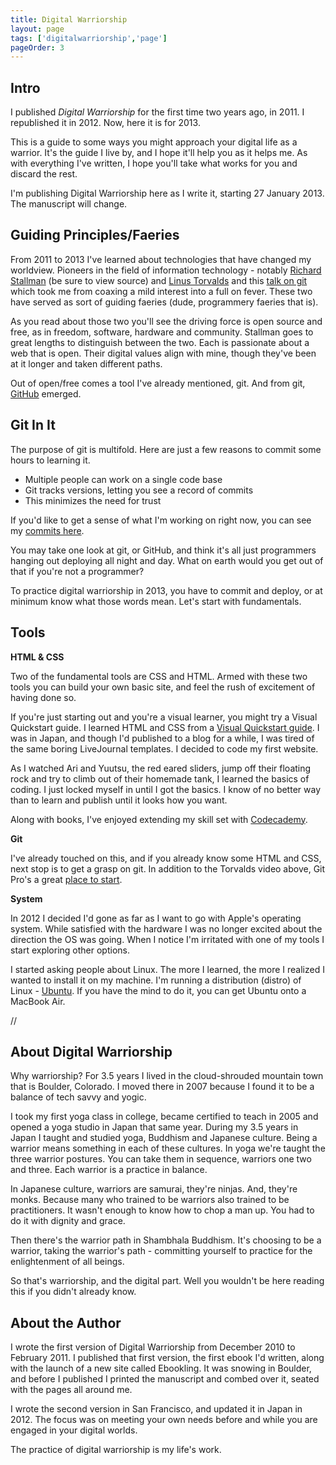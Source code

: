 ```yaml
---
title: Digital Warriorship
layout: page
tags: ['digitalwarriorship','page']
pageOrder: 3
---
```


Intro
---

I published _Digital Warriorship_ for the first time two years ago, in 2011. I republished it in 2012. Now, here it is for 2013. 

This is a guide to some ways you might approach your digital life as a warrior. It's the guide I live by, and I hope it'll help you as it helps me. As with everything I've written, I hope you'll take what works for you and discard the rest.

I'm publishing Digital Warriorship here as I write it, starting 27 January 2013. The manuscript will change.

Guiding Principles/Faeries
---

From 2011 to 2013 I've learned about technologies that have changed my worldview. Pioneers in the field of information technology - notably [Richard Stallman](http://www.stallman.org/) (be sure to view source) and [Linus Torvalds](https://en.wikiquote.org/wiki/Linus_Torvalds) and this [talk on git](https://www.youtube.com/watch?v=4XpnKHJAok8) which took me from coaxing a mild interest into a full on fever. These two have served as sort of guiding faeries (dude, programmery faeries that is).

As you read about those two you'll see the driving force is open source and free, as in freedom, software, hardware and community. Stallman goes to great lengths to distinguish between the two. Each is passionate about a web that is open. Their digital values align with mine, though they've been at it longer and taken different paths.

Out of open/free comes a tool I've already mentioned, git. And from git, [GitHub](http://github.com/) emerged. 

Git In It
--- 

The purpose of git is multifold. Here are just a few reasons to commit some hours to learning it.

+  Multiple people can work on a single code base
+  Git tracks versions, letting you see a record of commits 
+  This minimizes the need for trust

If you'd like to get a sense of what I'm working on right now, you can see my [commits here](http://github.com/gwenbell/).

You may take one look at git, or GitHub, and think it's all just programmers hanging out deploying all night and day. What on earth would you get out of that if you're not a programmer?

To practice digital warriorship in 2013, you have to commit and deploy, or at minimum know what those words mean. Let's start with fundamentals.

Tools
---

**HTML & CSS**

Two of the fundamental tools are CSS and HTML. Armed with these two tools you can build your own basic site, and feel the rush of excitement of having done so.

If you're just starting out and you're a visual learner, you might try a Visual Quickstart guide. I learned HTML and CSS from a [Visual Quickstart guide](http://search.barnesandnoble.com/HTML-XHTML-CSS/Elizabeth-Castro/e/9780321430847). I was in Japan, and though I'd published to a blog for a while, I was tired of the same boring LiveJournal templates. I decided to code my first website.

As I watched Ari and Yuutsu, the red eared sliders, jump off their floating rock and try to climb out of their homemade tank, I learned the basics of coding. I just locked myself in until I got the basics. I know of no better way than to learn and publish until it looks how you want. 

Along with books, I've enjoyed extending my skill set with [Codecademy](http://www.codecademy.com/). 

**Git**

I've already touched on this, and if you already know some HTML and CSS, next stop is to get a grasp on git. In addition to the Torvalds video above, Git Pro's a great [place to start](http://git-scm.com/book).

**System**

In 2012 I decided I'd gone as far as I want to go with Apple's operating system. While satisfied with the hardware I was no longer excited about the direction the OS was going. When I notice I'm irritated with one of my tools I start exploring other options.

I started asking people about Linux. The more I learned, the more I realized I wanted to install it on my machine. I'm running a distribution (distro) of Linux - [Ubuntu](http://www.ubuntu.com/download). If you have the mind to do it, you can get Ubuntu onto a MacBook Air.

//

About Digital Warriorship
---

Why warriorship? For 3.5 years I lived in the cloud-shrouded mountain town that is Boulder, Colorado. I moved there in 2007 because I found it to be a balance of tech savvy and yogic. 

I took my first yoga class in college, became certified to teach in 2005 and opened a yoga studio in Japan that same year. During my 3.5 years in Japan I taught and studied yoga, Buddhism and Japanese culture. Being a warrior means something in each of these cultures. In yoga we're taught the three warrior postures. You can take them in sequence, warriors one two and three. Each warrior is a practice in balance.

In Japanese culture, warriors are samurai, they're ninjas. And, they're monks. Because many who trained to be warriors also trained to be practitioners. It wasn't enough to know how to chop a man up. You had to do it with dignity and grace.

Then there's the warrior path in Shambhala Buddhism. It's choosing to be a warrior, taking the warrior's path - committing yourself to practice for the enlightenment of all beings. 

So that's warriorship, and the digital part. Well you wouldn't be here reading this if you didn't already know.

About the Author
---

I wrote the first version of Digital Warriorship from December 2010 to February 2011. I published that first version, the first ebook I'd written, along with the launch of a new site called Ebookling. It was snowing in Boulder, and before I published I printed the manuscript and combed over it, seated with the pages all around me.

I wrote the second version in San Francisco, and updated it in Japan in 2012. The focus was on meeting your own needs before and while you are engaged in your digital worlds.

The practice of digital warriorship is my life's work.
